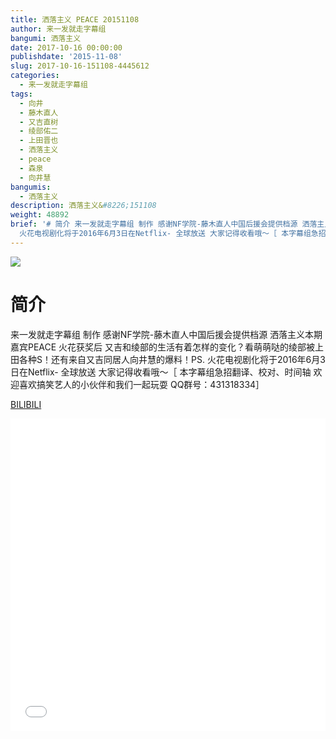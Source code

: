 ```yaml
---
title: 洒落主义 PEACE 20151108
author: 来一发就走字幕组
bangumi: 洒落主义
date: 2017-10-16 00:00:00
publishdate: '2015-11-08'
slug: 2017-10-16-151108-4445612
categories:
  - 来一发就走字幕组
tags:
  - 向井
  - 藤木直人
  - 又吉直树
  - 绫部佑二
  - 上田晋也
  - 洒落主义
  - peace
  - 森泉
  - 向井慧
bangumis:
  - 洒落主义
description: 洒落主义&#8226;151108
weight: 48892
brief: '# 简介 来一发就走字幕组 制作 感谢NF学院-藤木直人中国后援会提供档源 洒落主义本期嘉宾PEACE 火花获奖后 又吉和绫部的生活有着怎样的变化？看萌萌哒的绫部被上田各种S！还有来自又吉同居人向井慧的爆料！PS.
  火花电视剧化将于2016年6月3日在Netflix- 全球放送 大家记得收看哦～［ 本字幕组急招翻译、校对、时间轴 欢迎喜欢搞笑艺人的小伙伴和我们一起玩耍 QQ群号：431318334］'
---
```


![](https://i.imgur.com/QgZ4Mec.jpg)

# 简介  
来一发就走字幕组 制作 感谢NF学院-藤木直人中国后援会提供档源  洒落主义本期嘉宾PEACE 火花获奖后 又吉和绫部的生活有着怎样的变化？看萌萌哒的绫部被上田各种S！还有来自又吉同居人向井慧的爆料！PS. 火花电视剧化将于2016年6月3日在Netflix- 全球放送 大家记得收看哦～［ 本字幕组急招翻译、校对、时间轴 欢迎喜欢搞笑艺人的小伙伴和我们一起玩耍 QQ群号：431318334］

  [BILIBILI](https://www.bilibili.com/video/av4445612/)


<div class="vcontainer">  <iframe class='video' src="//www.bilibili.com/blackboard/player.html?aid=4445612" width="100%" height="500" frameborder="0" allowfullscreen="allowfullscreen"></iframe></div>
